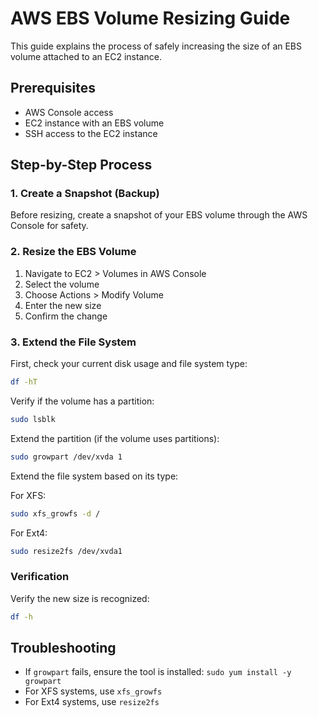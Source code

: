 # AWS EBS Volume Resizing Guide

This guide explains the process of safely increasing the size of an EBS volume attached to an EC2 instance.

## Prerequisites
- AWS Console access
- EC2 instance with an EBS volume
- SSH access to the EC2 instance

## Step-by-Step Process

### 1. Create a Snapshot (Backup)
Before resizing, create a snapshot of your EBS volume through the AWS Console for safety.

### 2. Resize the EBS Volume
1. Navigate to EC2 > Volumes in AWS Console
2. Select the volume
3. Choose Actions > Modify Volume
4. Enter the new size
5. Confirm the change

### 3. Extend the File System

First, check your current disk usage and file system type:
```bash
df -hT
```

Verify if the volume has a partition:
```bash
sudo lsblk
```

Extend the partition (if the volume uses partitions):
```bash
sudo growpart /dev/xvda 1
```

Extend the file system based on its type:

For XFS:
```bash
sudo xfs_growfs -d /
```

For Ext4:
```bash
sudo resize2fs /dev/xvda1
```

### Verification
Verify the new size is recognized:
```bash
df -h
```

## Troubleshooting
- If `growpart` fails, ensure the tool is installed: `sudo yum install -y growpart`
- For XFS systems, use `xfs_growfs`
- For Ext4 systems, use `resize2fs`
